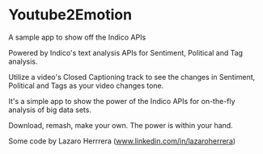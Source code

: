 # Youtube2Emotion
A sample app to show off the Indico APIs

Powered by Indico's text analysis APIs for Sentiment, Political and Tag analysis.

Utilize a video's Closed Captioning track to see the changes in Sentiment, Political and Tags as your video changes tone.



It's a simple app to show the power of the Indico APIs for on-the-fly analysis of big data sets.

Download, remash, make your own. The power is within your hand.


Some code by Lazaro Herrrera (www.linkedin.com/in/lazaroherrera)
